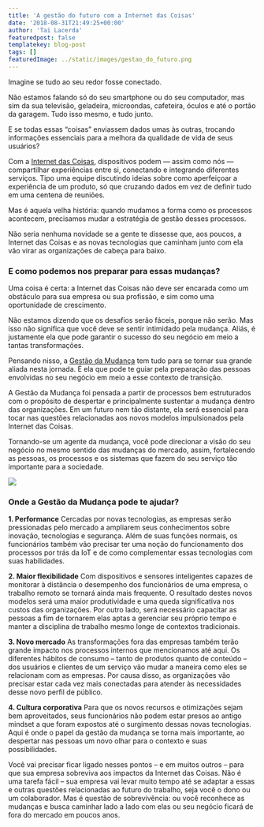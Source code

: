 ```yaml
---
title: 'A gestão do futuro com a Internet das Coisas'
date: '2018-08-31T21:49:25+00:00'
author: 'Tai Lacerda'
featuredpost: false
templatekey: blog-post
tags: []
featuredImage: ../static/images/gestao_do_futuro.png
---
```


Imagine se tudo ao seu redor fosse conectado.

Não estamos falando só do seu smartphone ou do seu computador, mas sim da sua televisão, geladeira, microondas, cafeteira, óculos e até o portão da garagem. Tudo isso mesmo, e tudo junto.

E se todas essas “coisas” enviassem dados umas às outras, trocando informações essenciais para a melhora da qualidade de vida de seus usuários?

Com a [Internet das Coisas](https://descola.org/curso/internet-das-coisas), dispositivos podem — assim como nós — compartilhar experiências entre si, conectando e integrando diferentes serviços. Tipo uma equipe discutindo ideias sobre como aperfeiçoar a experiência de um produto, só que cruzando dados em vez de definir tudo em uma centena de reuniões.

Mas é aquela velha história: quando mudamos a forma como os processos acontecem, precisamos mudar a estratégia de gestão desses processos.

Não seria nenhuma novidade se a gente te dissesse que, aos poucos, a Internet das Coisas e as novas tecnologias que caminham junto com ela vão virar as organizações de cabeça para baixo.

### E como podemos nos preparar para essas mudanças?

Uma coisa é certa: a Internet das Coisas não deve ser encarada como um obstáculo para sua empresa ou sua profissão, e sim como uma oportunidade de crescimento.

Não estamos dizendo que os desafios serão fáceis, porque não serão. Mas isso não significa que você deve se sentir intimidado pela mudança. Aliás, é justamente ela que pode garantir o sucesso do seu negócio em meio a tantas transformações.

Pensando nisso, a [Gestão da Mudança](https://descola.org/curso/gestao-da-mudanca) tem tudo para se tornar sua grande aliada nesta jornada. É ela que pode te guiar pela preparação das pessoas envolvidas no seu negócio em meio a esse contexto de transição.

A Gestão da Mudança foi pensada a partir de processos bem estruturados com o propósito de despertar e principalmente sustentar a mudança dentro das organizações. Em um futuro nem tão distante, ela será essencial para tocar nas questões relacionadas aos novos modelos impulsionados pela Internet das Coisas.

Tornando-se um agente da mudança, você pode direcionar a visão do seu negócio no mesmo sentido das mudanças do mercado, assim, fortalecendo as pessoas, os processos e os sistemas que fazem do seu serviço tão importante para a sociedade.

![](https://descola.org/drops/wp-content/uploads/2018/08/james-pond-185593-unsplash-1024x683.jpg)

### Onde a Gestão da Mudança pode te ajudar?

**1. Performance**
Cercadas por novas tecnologias, as empresas serão pressionadas pelo mercado a ampliarem seus conhecimentos sobre inovação, tecnologias e segurança. Além de suas funções normais, os funcionários também vão precisar ter uma noção do funcionamento dos processos por trás da IoT e de como complementar essas tecnologias com suas habilidades.

**2. Maior flexibilidade**
Com dispositivos e sensores inteligentes capazes de monitorar à distância o desempenho dos funcionários de uma empresa, o trabalho remoto se tornará ainda mais frequente. O resultado destes novos modelos será uma maior produtividade e uma queda significativa nos custos das organizações. Por outro lado, será necessário capacitar as pessoas a fim de tornarem elas aptas a gerenciar seu próprio tempo e manter a disciplina de trabalho mesmo longe de contextos tradicionais.

**3. Novo mercado**
As transformações fora das empresas também terão grande impacto nos processos internos que mencionamos até aqui. Os diferentes hábitos de consumo – tanto de produtos quanto de conteúdo – dos usuários e clientes de um serviço vão mudar a maneira como eles se relacionam com as empresas. Por causa disso, as organizações vão precisar estar cada vez mais conectadas para atender às necessidades desse novo perfil de público.

**4. Cultura corporativa**
Para que os novos recursos e otimizações sejam bem aproveitados, seus funcionários não podem estar presos ao antigo mindset a que foram expostos até o surgimento dessas novas tecnologias. Aqui é onde o papel da gestão da mudança se torna mais importante, ao despertar nas pessoas um novo olhar para o contexto e suas possibilidades.

Você vai precisar ficar ligado nesses pontos – e em muitos outros – para que sua empresa sobreviva aos impactos da Internet das Coisas. Não é uma tarefa fácil – sua empresa vai levar muito tempo até se adaptar a essas e outras questões relacionadas ao futuro do trabalho, seja você o dono ou um colaborador. Mas é questão de sobrevivência: ou você reconhece as mudanças e busca caminhar lado a lado com elas ou seu negócio ficará de fora do mercado em poucos anos.
